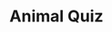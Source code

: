 ---
title: Animal Quiz
description: School project for learning jQuery/Bootstrap
platform: [web]
link: /elainvisa
logo: /elainvisa.png
screenshots: [./animal-quiz-start.png, ./animal-quiz-results.png]
gradient: elainvisa
tags: [JQuery, Bootstrap]
features:
  - Playful UI built with Bootstrap
  - Game results display correct/incorrect guesses
---
